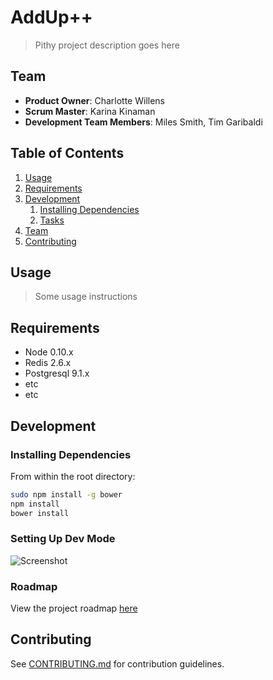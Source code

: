 # AddUp++

> Pithy project description goes here

## Team

  - __Product Owner__: Charlotte Willens
  - __Scrum Master__: Karina Kinaman
  - __Development Team Members__: Miles Smith, Tim Garibaldi

## Table of Contents

1. [Usage](#Usage)
1. [Requirements](#requirements)
1. [Development](#development)
    1. [Installing Dependencies](#installing-dependencies)
    1. [Tasks](#tasks)
1. [Team](#team)
1. [Contributing](#contributing)

## Usage

> Some usage instructions

## Requirements

- Node 0.10.x
- Redis 2.6.x
- Postgresql 9.1.x
- etc
- etc

## Development

### Installing Dependencies

From within the root directory:

```sh
sudo npm install -g bower
npm install
bower install
```

### Setting Up Dev Mode
![Screenshot](https://github.com/beltless-trenchcoats/addUp/blob/master/client/assets/images/dev-gif2.gif)

### Roadmap

View the project roadmap [here](LINK_TO_PROJECT_ISSUES)

## Contributing

See [CONTRIBUTING.md](CONTRIBUTING.md) for contribution guidelines.
